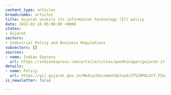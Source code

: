 ```yaml
---
content_type: articles
breadcrumbs: articles
title: Gujarat unveils its information technology (IT) policy
date: 2022-02-16 05:00:00 +0000
states:
- Gujarat
sectors:
- Industrial Policy and Business Regulations
subsectors: []
sources:
- name: Indian Express
  url: https://indianexpress.com/article/cities/gandhinagar/gujarat-it-policy-jobs-investment-capex-7762363/
details:
- name: Policy
  url: https://gil.gujarat.gov.in/Media/DocumentUpload/IT%20POLICY-FInal-2022.pdf
is_newsletter: false

---
```

